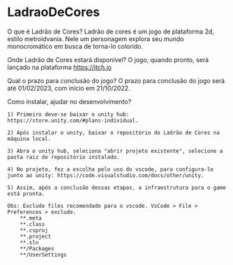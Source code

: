 # LadraoDeCores
 
O que é Ladrão de Cores?
Ladrão de cores é um jogo de plataforma 2d, estilo metroidvania. Nele um personagem explora seu mundo monocromático em busca de torna-lo colorido.

Onde Ladrão de Cores estará disponível?
O jogo, quando pronto, será lançado na plataforma https://itch.io

Qual o prazo para conclusão do jogo?
O prazo para conclusão do jogo será até 01/02/2023, com início em 21/10/2022.

Como instalar, ajudar no desenvolvimento?
    
    1) Primeiro deve-se baixar o unity hub: https://store.unity.com/#plans-individual.
    
    2) Após instalar o unity, baixar o repositório do Ladrão de Cores na máquina local.
    
    3) Abra o unity hub, seleciona "abrir projeto existente", selecione a pasta raiz do repositório instalado.
    
    4) No projeto, fez a escolha pelo uso do vscode, para configura-lo junto ao unity: https://code.visualstudio.com/docs/other/unity.
    
    5) Assim, após a conclusão dessas etapas, a infraestrutura para o game está pronta.

    Obs: Exclude files recomendado para o vscode. VsCode > File > Preferences > exclude.
        **.meta
        **.class
        **.csproj
        **.project
        **.sln
        **/Packages
        **/UserSettings

